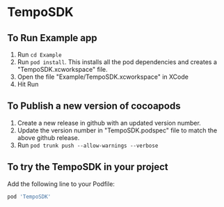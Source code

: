 # TempoSDK

## To Run Example app

1. Run `cd Example`
2. Run `pod install`. This installs all the pod dependencies and creates a "TempoSDK.xcworkspace" file.
3. Open the file "Example/TempoSDK.xcworkspace" in XCode
4. Hit Run

## To Publish a new version of cocoapods
1. Create a new release in github with an updated version number.
2. Update the version number in "TempoSDK.podspec" file to match the above github release. 
3. Run `pod trunk push --allow-warnings --verbose`

## To try the TempoSDK in your project

Add the following line to your Podfile:

```ruby
pod 'TempoSDK'
```
